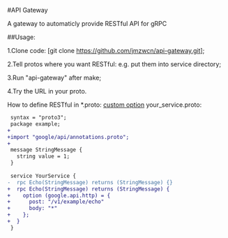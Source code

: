 #API Gateway

A gateway to automaticly provide RESTful API for gRPC


##Usage:

1.Clone code: [git clone https://github.com/jmzwcn/api-gateway.git];

2.Tell protos where you want RESTful: e.g. put them into service directory;

3.Run "api-gateway" after make;

4.Try the URL in your proto.

How to define RESTful in *.proto: [custom option](https://cloud.google.com/service-management/reference/rpc/google.api#http)
   your_service.proto:
   ```diff
    syntax = "proto3";
    package example;
   +
   +import "google/api/annotations.proto";
   +
    message StringMessage {
      string value = 1;
    }
    
    service YourService {
   -  rpc Echo(StringMessage) returns (StringMessage) {}
   +  rpc Echo(StringMessage) returns (StringMessage) {
   +    option (google.api.http) = {
   +      post: "/v1/example/echo"
   +      body: "*"
   +    };
   +  }
    }
   ```
